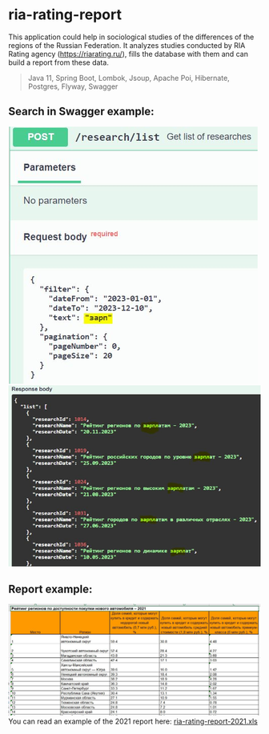 # ria-rating-report
This application could help in sociological studies of the differences of the regions of the Russian Federation.
It analyzes studies conducted by RIA Rating agency (https://riarating.ru/), fills the database with them and can build a report from these data.

> Java 11, Spring Boot, Lombok, Jsoup, Apache Poi, Hibernate, Postgres, Flyway, Swagger

## Search in Swagger example:
![Screenshot](src/main/resources/readme/search.JPG)
![Screenshot](src/main/resources/readme/search_result.JPG)

## Report example:
![Screenshot](src/main/resources/readme/report.JPG)
You can read an example of the 2021 report here: [ria-rating-report-2021.xls](src/main/resources/readme/ria-rating-report-2021.xls)
